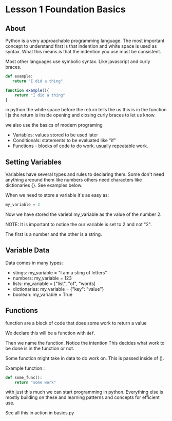 # Lesson 1 Foundation Basics

## About

Python is a very approachable programming language. 
The most important concept to understand first is that indention and white space is used as syntax. What this means is that the indention you use must be consistent.

Most other languages use symbolic syntax. Like javascript and curly braces.

 ``` python
 def example:
    return "I did a thing"
```

```javascript
function example(){
    return "I did a thing"
}
```

in python the white space before the return tells the us this is in the function
I js the return is inside opening and closing curly braces to let us know.

we also use the basics of modern programing

- Variables: values stored to be used later
- Conditionals: statements to be evaluated like "if"
- Functions - blocks of code to do work. usually repeatable work.

## Setting Variables

Variables have several types and rules to declaring them. Some don't need anything areound them like numbers others need characters like dictionaries {}. See examples below.

When we need to store a variable it's as easy as:

``` python
my_variable = 2
```

Now we have stored the variebl my_variable as the value of the number 2.

NOTE: It is important to notice the our variable is set to 2 and not "2".

The first is a number and the other is a string.

## Variable Data

Data comes in many types:

- stings: my_variable = "I am a sting of letters"
- numbers: my_variable = 123
- lists: my_variable = ["list", "of", "words]
- dictionaries: my_variable = {"key": "value"}
- boolean: my_variable = True

## Functions

function are a block of code that does some work to return a value

We declare this will be a function with `def`.

Then we name the function. Notice the intention This decides what work to be done is in the function or not.

Some function might take in data to do work on. This is passed inside of ().

Example function : 
``` python
def some_func():
    return "some work"
```
with just this much we can start programming in python. Everything else is mostly building on these and learning patterns and concepts for efficient use.

See all this in action in basics.py